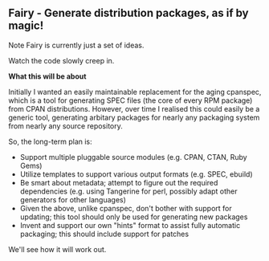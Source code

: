 Fairy - Generate distribution packages, as if by magic!
-------------------------------------------------------

Note Fairy is currently just a set of ideas.

Watch the code slowly creep in.


**What this will be about**

Initially I wanted an easily maintainable replacement for the aging
cpanspec, which is a tool for generating SPEC files (the core of every
RPM package) from CPAN distributions.  However, over time I realised
this could easily be a generic tool, generating arbitary packages for
nearly any packaging system from nearly any source repository.

So, the long-term plan is:

* Support multiple pluggable source modules (e.g. CPAN, CTAN, Ruby Gems)
* Utilize templates to support various output formats (e.g. SPEC, ebuild)
* Be smart about metadata; attempt to figure out the required dependencies (e.g. using Tangerine for perl, possibly adapt other generators for other languages)
* Given the above, unlike cpanspec, don't bother with support for updating; this tool should only be used for generating new packages
* Invent and support our own "hints" format to assist fully automatic packaging; this should include support for patches

We'll see how it will work out.

